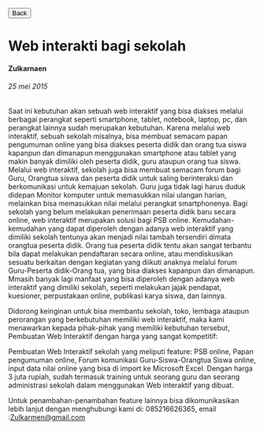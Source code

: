 [<button>Back</button>](index.html)

# Web interakti bagi sekolah

#### Zulkarnaen

###### 25 mei 2015

Saat ini kebutuhan akan sebuah web interaktif yang bisa diakses melalui berbagai perangkat seperti smartphone, tablet, notebook, laptop, pc, dan perangkat lainnya sudah merupakan kebutuhan. Karena melalui web interaktif, sebuah sekolah misalnya, bisa membuat semacam papan pengumuman online yang bisa diakses peserta didik dan orang tua siswa kapanpun dan dimanapun menggunakan smartphone atau tablet yang makin banyak dimiliki oleh peserta didik, guru ataupun orang tua siswa. Melalui web interaktif, sekolah juga bisa membuat semacam forum bagi Guru, Orangtua siswa dan peserta didik untuk saling berinteraksi dan berkomunikasi untuk kemajuan sekolah. Guru juga tidak lagi harus duduk didepan Monitor komputer untuk memasukkan nilai ulangan harian, melainkan bisa memasukkan nilai melalui perangkat smartphonenya. Bagi sekolah yang belum melakukan penerimaan peserta didik baru secara online, web interaktif merupakan solusi bagi PSB online. Kemudahan-kemudahan yang dapat diperoleh dengan adanya web interaktif yang dimiliki sekolah tentunya akan menjadi nilai tambah tersendiri dimata orangtua peserta didik. Orang tua peserta didik tentu akan sangat terbantu bila dapat melakukan pendaftaran secara online, atau mendiskusikan sesuatu berkaitan dengan kegiatan yang diikuti anaknya melalui forum Guru-Peserta didik-Orang tua, yang bisa diakses kapanpun dan dimanapun. Mmasih banyak lagi manfaat yang bisa diperoleh dengan adanya web interaktif yang dimiliki sekolah, seperti melakukan jajak pendapat, kuesioner, perpustakaan online, publikasi karya siswa, dan lainnya.

Didorong keinginan untuk bisa membantu sekolah, toko, lembaga ataupun perorangan yang berkebutuhan memiliki web interaktif, maka kami menawarkan kepada pihak-pihak yang memiliki kebutuhan tersebut, Pembuatan Web Interaktif dengan harga yang sangat kompetitif:

Pembuatan Web Interaktif sekolah yang meliputi feature: PSB online, Papan pengumuman online, Forum komunikasi Guru-Siswa-Orangtua Siswa online, input data nilai online yang bisa di import ke Microsoft Excel. Dengan harga 3 juta rupiah, sudah termasuk training untuk seorang guru dan seorang administrasi sekolah dalam menggunakan Web interaktif yang dibuat.

Untuk penambahan-penambahan feature lainnya bisa dikomunikasikan lebih lanjut dengan menghubungi kami di: 085216626365, email :Zulkarmen@gmail.com
